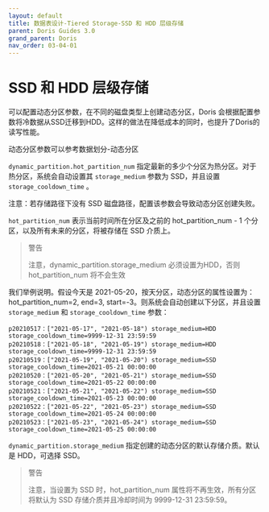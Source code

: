 ```yaml
---
layout: default
title: 数据表设计-Tiered Storage-SSD 和 HDD 层级存储
parent: Doris Guides 3.0
grand_parent: Doris
nav_order: 03-04-01 
---
```


# SSD 和 HDD 层级存储
可以配置动态分区参数，在不同的磁盘类型上创建动态分区，Doris 会根据配置参数将冷数据从SSD迁移到HDD。这样的做法在降低成本的同时，也提升了Doris的读写性能。

动态分区参数可以参考数据划分-动态分区

`dynamic_partition.hot_partition_num` 指定最新的多少个分区为热分区。对于热分区，系统会自动设置其 `storage_medium` 参数为 SSD，并且设置 `storage_cooldown_time` 。

注意：若存储路径下没有 SSD 磁盘路径，配置该参数会导致动态分区创建失败。

`hot_partition_num` 表示当前时间所在分区及之前的 hot_partition_num - 1 个分区，以及所有未来的分区，将被存储在 SSD 介质上。

> 警告
>
> 注意，dynamic_partition.storage_medium 必须设置为HDD，否则 hot_partition_num 将不会生效

我们举例说明。假设今天是 2021-05-20，按天分区，动态分区的属性设置为：hot_partition_num=2, end=3, start=-3。则系统会自动创建以下分区，并且设置 `storage_medium` 和 `storage_cooldown_time` 参数：

```shell
p20210517：["2021-05-17", "2021-05-18") storage_medium=HDD storage_cooldown_time=9999-12-31 23:59:59
p20210518：["2021-05-18", "2021-05-19") storage_medium=HDD storage_cooldown_time=9999-12-31 23:59:59
p20210519：["2021-05-19", "2021-05-20") storage_medium=SSD storage_cooldown_time=2021-05-21 00:00:00
p20210520：["2021-05-20", "2021-05-21") storage_medium=SSD storage_cooldown_time=2021-05-22 00:00:00
p20210521：["2021-05-21", "2021-05-22") storage_medium=SSD storage_cooldown_time=2021-05-23 00:00:00
p20210522：["2021-05-22", "2021-05-23") storage_medium=SSD storage_cooldown_time=2021-05-24 00:00:00
p20210523：["2021-05-23", "2021-05-24") storage_medium=SSD storage_cooldown_time=2021-05-25 00:00:00
```

`dynamic_partition.storage_medium` 指定创建的动态分区的默认存储介质。默认是 HDD，可选择 SSD。

> 警告
> 
> 注意，当设置为 SSD 时，hot_partition_num 属性将不再生效，所有分区将默认为 SSD 存储介质并且冷却时间为 9999-12-31 23:59:59。
